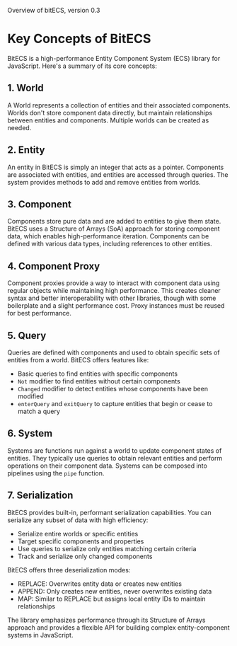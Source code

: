 Overview of bitECS, version 0.3

# Key Concepts of BitECS

BitECS is a high-performance Entity Component System (ECS) library for JavaScript. Here's a summary of its core concepts:

## 1. World
A World represents a collection of entities and their associated components. Worlds don't store component data directly, but maintain relationships between entities and components. Multiple worlds can be created as needed.

## 2. Entity
An entity in BitECS is simply an integer that acts as a pointer. Components are associated with entities, and entities are accessed through queries. The system provides methods to add and remove entities from worlds.

## 3. Component
Components store pure data and are added to entities to give them state. BitECS uses a Structure of Arrays (SoA) approach for storing component data, which enables high-performance iteration. Components can be defined with various data types, including references to other entities.

## 4. Component Proxy
Component proxies provide a way to interact with component data using regular objects while maintaining high performance. This creates cleaner syntax and better interoperability with other libraries, though with some boilerplate and a slight performance cost. Proxy instances must be reused for best performance.

## 5. Query
Queries are defined with components and used to obtain specific sets of entities from a world. BitECS offers features like:
- Basic queries to find entities with specific components
- `Not` modifier to find entities without certain components
- `Changed` modifier to detect entities whose components have been modified
- `enterQuery` and `exitQuery` to capture entities that begin or cease to match a query

## 6. System
Systems are functions run against a world to update component states of entities. They typically use queries to obtain relevant entities and perform operations on their component data. Systems can be composed into pipelines using the `pipe` function.

## 7. Serialization
BitECS provides built-in, performant serialization capabilities. You can serialize any subset of data with high efficiency:
- Serialize entire worlds or specific entities
- Target specific components and properties
- Use queries to serialize only entities matching certain criteria
- Track and serialize only changed components

BitECS offers three deserialization modes:
- REPLACE: Overwrites entity data or creates new entities
- APPEND: Only creates new entities, never overwrites existing data
- MAP: Similar to REPLACE but assigns local entity IDs to maintain relationships

The library emphasizes performance through its Structure of Arrays approach and provides a flexible API for building complex entity-component systems in JavaScript.
